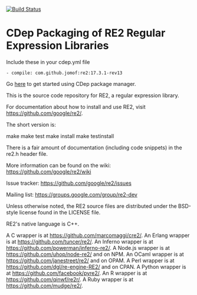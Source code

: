 [![Build Status](https://travis-ci.org/jomof/re2.svg?branch=master)](https://travis-ci.org/jomof/re2)

# CDep Packaging of RE2 Regular Expression Libraries
Include these in your cdep.yml file
```
- compile: com.github.jomof:re2:17.3.1-rev13
```
Go [here](https://github.com/google/cdep) to get started using CDep package manager.

This is the source code repository for RE2, a regular expression library.

For documentation about how to install and use RE2,
visit https://github.com/google/re2/.

The short version is:

make
make test
make install
make testinstall

There is a fair amount of documentation (including code snippets) in
the re2.h header file.

More information can be found on the wiki:
https://github.com/google/re2/wiki

Issue tracker:
https://github.com/google/re2/issues

Mailing list:
https://groups.google.com/group/re2-dev

Unless otherwise noted, the RE2 source files are distributed
under the BSD-style license found in the LICENSE file.

RE2's native language is C++.

A C wrapper is at https://github.com/marcomaggi/cre2/.
An Erlang wrapper is at https://github.com/tuncer/re2/.
An Inferno wrapper is at https://github.com/powerman/inferno-re2/.
A Node.js wrapper is at https://github.com/uhop/node-re2/ and on NPM.
An OCaml wrapper is at https://github.com/janestreet/re2/ and on OPAM.
A Perl wrapper is at https://github.com/dgl/re-engine-RE2/ and on CPAN.
A Python wrapper is at https://github.com/facebook/pyre2/.
An R wrapper is at https://github.com/qinwf/re2r/.
A Ruby wrapper is at https://github.com/mudge/re2/.
